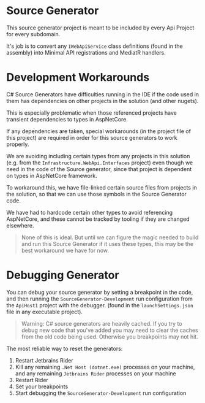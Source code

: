 # Source Generator

This source generator project is meant to be included by every Api Project for every subdomain.

It's job is to convert any `IWebApiService` class definitions (found in the assembly) into Minimal API registrations and MediatR handlers.

# Development Workarounds

C# Source Generators have difficulties running in the IDE if the code used in them has dependencies on other projects in the solution (and other nugets).

This is especially problematic when those referenced projects have transient dependencies to types in AspNetCore.

If any dependencies are taken, special workarounds (in the project file of this project) are required in order for this source generators to work properly.

We are avoiding including certain types from any projects in this solution (e.g. from the `Infrastructure.WebApi.Interfaces` project) even though we need in the code of the Source generator, since that project is dependent on types in AspNetCore framework.

To workaround this, we have file-linked certain source files from projects in the solution, so that we can use those symbols in the Source Generator code.

We have had to hardcode certain other types to avoid referencing AspNetCore, and these cannot be tracked by tooling if they are changed elsewhere.

> None of this is ideal. But until we can figure the magic needed to build and run this Source Generator if it uses these types, this may be the best workaround we have for now.

# Debugging Generator

You can debug your source generator by setting a breakpoint in the code, and then running the `SourceGenerator-Development` run configuration from the `ApiHost1` project with the debugger. (found in the `launchSettings.json` file in any executable project).


> Warning: C# source generators are heavily cached. If you try to debug new code that you've added you may need to clear the caches from the old code being used. Otherwise you breakpoints may not hit.

The most reliable way to reset the generators:

1. Restart Jetbrains Rider
2. Kill any remaining `.Net Host (dotnet.exe)` processes on your machine, and any remaining `Jetbrains Rider` processes on your machine
3. Restart Rider
4. Set your breakpoints
5. Start debugging the `SourceGenerator-Development` run configuration